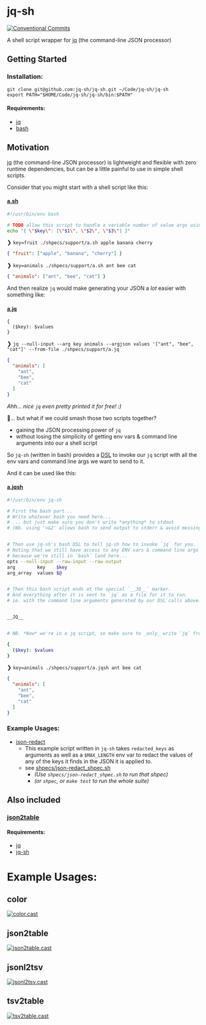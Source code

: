 # jq-sh
[![Conventional Commits][conventional-commits-image]][conventional-commits-url]

A shell script wrapper for [jq](https://stedolan.github.io/jq) (the command-line JSON processor)

## Getting Started
### Installation:
```
git clone git@github.com:jq-sh/jq-sh.git ~/Code/jq-sh/jq-sh
export PATH="$HOME/Code/jq-sh/jq-sh/bin:$PATH"
```


#### Requirements:
 * [jq](https://stedolan.github.io/jq)
 * [bash](https://www.gnu.org/software/bash/)


## Motivation

[jq](https://stedolan.github.io/jq) (the command-line JSON processor) is lightweight and flexible with zero runtime dependencies, but can be a little painful to use in simple shell scripts.

Consider that you might start with a shell script like this:

#### [a.sh](https://github.com/jq-sh/jq-sh/blob/main/shpecs/support/a.sh)
```bash
#!/usr/bin/env bash

# TODO allow this script to handle a variable number of value args using `$@` ... ?somehow?
echo "{ \"$key\": [\"$1\", \"$2\", \"$3\"] }"
```

❯ `key=fruit ./shpecs/support/a.sh apple banana cherry`
```json
{ "fruit": ["apple", "banana", "cherry"] }
```

❯ `key=animals ./shpecs/support/a.sh ant bee cat`
```json
{ "animals": ["ant", "bee", "cat"] }
```

And then realize `jq` would make generating your JSON a _lot_ easier with something like:

#### [a.jq](https://github.com/jq-sh/jq-sh/blob/main/shpecs/support/a.jq)
```jq
{
  ($key): $values
}

```

❯ `jq --null-input --arg key animals --argjson values '["ant", "bee", "cat"]' --from-file ./shpecs/support/a.jq`
```json
{
  "animals": [
    "ant",
    "bee",
    "cat"
  ]
}
```
_Ahh... nice `jq` even pretty printed it for free! :)_


🤔... but what if we could smash those two scripts together?
 * gaining the JSON processing power of `jq`
 * without losing the simplicity of getting env vars & command line arguments into our a shell script

So `jq-sh` (written in bash) provides a [DSL](https://en.wikipedia.org/wiki/Domain-specific_language) to invoke our `jq` script with all the env vars and command line args we want to send to it.

And it can be used like this:

#### [a.jqsh](https://github.com/jq-sh/jq-sh/blob/main/shpecs/support/a.jqsh)
```bash
#!/usr/bin/env jq-sh

# First the bash part...
# Write whatever bash you need here...
# ... but just make sure you don't write *anything* to stdout
# (Nb. using '>&2' allows bash to send output to stderr & avoid messing with jq-sh)


# Then use jq-sh's bash DSL to tell jq-sh how to invoke `jq` for you.
# Noting that we still have access to any ENV vars & command line args `$@`
# because we're still in `bash` land here...
opts --null-input --raw-input --raw-output
arg        key    $key
arg_array  values $@


# Then this bash script ends at the special `__JQ__` marker.
# And everything after it is sent to `jq` as a file for it to run.
# ie. with the command line arguments generated by our DSL calls above.


__JQ__


# NB. *Now* we're in a jq script, so make sure to _only_ write `jq` from now on...

{
  ($key): $values
}
```


❯ `key=animals ./shpecs/support/a.jqsh ant bee cat`
```json
{
  "animals": [
    "ant",
    "bee",
    "cat"
  ]
}
```



### Example Usages:
 * [json-redact](https://github.com/jq-sh/jq-sh/blob/main/bin/json-redact)
   * This example script written in `jq-sh` takes `redacted_keys` as arguments as
     well as a `$MAX_LENGTH` env var to redact the values of any of the keys it finds
     in the JSON it is applied to.
   * see [shpecs/json-redact_shpec.sh](https://github.com/jq-sh/jq-sh/blob/main/shpecs/json-redact_shpec.sh)
     * _(Use `shpecs/json-redact_shpec.sh` to run that shpec)_
     * _(or `shpec`, or `make test` to run the whole suite)_



## Also included
### [json2table](https://github.com/jq-sh/jq-sh/blob/main/screencasts/json2table.md)


#### Requirements:
 * [jq](https://stedolan.github.io/jq)
 * [jq-sh](https://github.com/jq-sh/jq-sh)


# Example Usages:

## color
[![color.cast](screencasts/color.gif)](https://asciinema.org/a/OmdXG320fLpSLVKF5cD8OOReA)

## json2table
[![json2table.cast](screencasts/json2table.gif)](https://asciinema.org/a/xgoiE7OvwGCYGxx2bw0NdbsI9)

## jsonl2tsv
[![jsonl2tsv.cast](screencasts/jsonl2tsv.gif)](https://asciinema.org/a/sjISInChTMxf0mN14TMsYpxxh)

## tsv2table
[![tsv2table.cast](screencasts/tsv2table.gif)](https://asciinema.org/a/siRbO0BsvLSLi2D7mlffSgZUe)

[conventional-commits-image]: https://img.shields.io/badge/Conventional%20Commits-1.0.0-yellow.svg
[conventional-commits-url]: https://conventionalcommits.org

